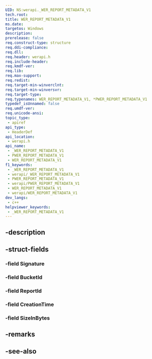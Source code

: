 ```yaml
---
UID: NS:werapi._WER_REPORT_METADATA_V1
tech.root: 
title: WER_REPORT_METADATA_V1
ms.date: 
targetos: Windows
description: 
prerelease: false
req.construct-type: structure
req.ddi-compliance: 
req.dll: 
req.header: werapi.h
req.include-header: 
req.kmdf-ver: 
req.lib: 
req.max-support: 
req.redist: 
req.target-min-winverclnt: 
req.target-min-winversvr: 
req.target-type: 
req.typenames: WER_REPORT_METADATA_V1, *PWER_REPORT_METADATA_V1
typedef_isUnnamed: false
req.umdf-ver: 
req.unicode-ansi: 
topic_type:
 - apiref
api_type:
 - HeaderDef
api_location:
 - werapi.h
api_name:
 - _WER_REPORT_METADATA_V1
 - PWER_REPORT_METADATA_V1
 - WER_REPORT_METADATA_V1
f1_keywords:
 - _WER_REPORT_METADATA_V1
 - werapi/_WER_REPORT_METADATA_V1
 - PWER_REPORT_METADATA_V1
 - werapi/PWER_REPORT_METADATA_V1
 - WER_REPORT_METADATA_V1
 - werapi/WER_REPORT_METADATA_V1
dev_langs:
 - c++
helpviewer_keywords:
 - _WER_REPORT_METADATA_V1
---
```


## -description

## -struct-fields

### -field Signature

### -field BucketId

### -field ReportId

### -field CreationTime

### -field SizeInBytes

## -remarks

## -see-also

